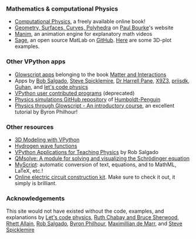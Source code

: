 ### Mathematics &amp; computational Physics

- [Computational Physics](https://github.com/rubinhlandau/CompPhysicsNotebooks/blob/master/CP01.ipynb),
  a freely available online book!
- [Geometry, Surfaces, Curves, Polyhedra](https://paulbourke.net/geometry/) on 
  [Paul Bourke](https://paulbourke.net/geometry/)&apos;s website
- [Manim](https://github.com/3b1b/manim), an animation engine for explanatory math videos
- [Sage](https://doc.sagemath.org/html/en/index.html), an open source MatLab
  on [GitHub](https://doc.sagemath.org/html/en/index.html).
  [Here](https://doc.sagemath.org/html/en/reference/plot3d/sage/plot/plot3d/parametric_plot3d.html) 
  are some 3D-plot examples.

### Other VPython apps

- [Glowscript apps](https://www.glowscript.org/#/user/matterandinteractions/folder/matterandinteractions/) belonging to the book [Matter and Interactions](https://matterandinteractions.org/)
- Apps by [Bob Salgado](https://www.glowscript.org/#/user/Rob_Salgado/folder/My_Programs/), 
  [Steve Spicklemire](https://www.glowscript.org/#/user/spicklemire/), [Dr Harrell Pane](https://www.glowscript.org/#/user/dr.harrell.pane/), [X9Z3](https://glowscript.org/#/user/X9Z3/folder/X9Z3Publications/), [priisdk](https://glowscript.org/#/user/priisdk/),
  [Guhan](https://glowscript.org/#/user/Guhan/folder/MyPrograms/), and
  [let&apos;s code physics](https://www.glowscript.org/#/user/wlane/)
- [VPython user contributed programs](https://vpython.org/contents/contributed.html) (deprecated)
- [Physics simulations GitHub repository](https://github.com/Humboldt-Penguin/Physics_Simulations) of [Humboldt-Penguin](https://github.com/Humboldt-Penguin/)
- [Physics through Glowscript - An introductory course](https://bphilhour.trinket.io/physics-through-glowscript-an-introductory-course), an excellent tutorial by Byron Philhour!

### Other resources

- [3D Modeling with VPython](https://rsehosting.reading.ac.uk/courses/py3d-basic/)
- [Hydrogen wave functions](https://github.com/ssebastianmag/hydrogen-wavefunctions)
- [VPython Applications for Teaching Physics](https://www.visualrelativity.com/vpython/) by Rob Salgado
- [QMsolve: A module for solving and visualizing the Schrödinger equation](https://github.com/quantum-visualizations/qmsolve)
- [MyScript](https://webdemo.myscript.com/): automatic conversion of text, equations, and to MathML, LaTeX, etc.!
- [Online electric circuit construction kit](https://phet.colorado.edu/sims/html/circuit-construction-kit-ac/latest/circuit-construction-kit-ac_all.html).
  Make sure to check it out, it simply is brilliant.

### Acknowledgements

This site would not have existed without the code, examples, and
explanations by [Let&apos;s code physics](https://www.youtube.com/@LetsCodePhysics),
[Ruth Chabay and Bruce Sherwood](https://www.aapt.org/aboutaapt/Chabay_Sherwood_2014-Halliday-Resnick-Award.cfm), [Rhett Allain](https://en.wikipedia.org/wiki/Rhett_Allain), [Rob Salgado](https://www.linkedin.com/in/robertobsalgado), 
[Byron Philhour](https://bphilhour.trinket.io/physics-through-glowscript-an-introductory-course), 
[Maximillian de Marr](https://glowscript.org/#/user/X9Z3/), 
and [Steve Spicklemire](https://github.com/sspickle)
